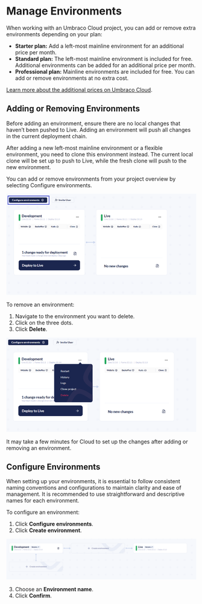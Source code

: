 # Manage Environments

When working with an Umbraco Cloud project, you can add or remove extra environments depending on your plan:

* **Starter plan:** Add a left-most mainline environment for an additional price per month.
* **Standard plan:** The left-most mainline environment is included for free. Additional environments can be added for an additional price per month.
* **Professional plan:** Mainline environments are included for free. You can add or remove environments at no extra cost.

[Learn more about the additional prices on Umbraco Cloud](https://umbraco.com/cloud-pricing/).

## Adding or Removing Environments

Before adding an environment, ensure there are no local changes that haven’t been pushed to Live. Adding an environment will push all changes in the current deployment chain.

After adding a new left-most mainline environment or a flexible environment, you need to clone this environment instead. The current local clone will be set up to push to Live, while the fresh clone will push to the new environment.

You can add or remove environments from your project overview by selecting Configure environments.

![Adding an environment](images/environments-overview-new.png)

To remove an environment:

1. Navigate to the environment you want to delete.
2. Click on the three dots.
3. Click **Delete**.

![Deleting an environment](images/delete-environment.png)

It may take a few minutes for Cloud to set up the changes after adding or removing an environment.

## Configure Environments

When setting up your environments, it is essential to follow consistent naming conventions and configurations to maintain clarity and ease of management. It is recommended to use straightforward and descriptive names for each environment.

To configure an environment:

1. Click **Configure environments**.
2. Click **Create environment**.

![Create environment](images/create-environment.png)

3. Choose an **Environment name**.
4. Click **Confirm**.
